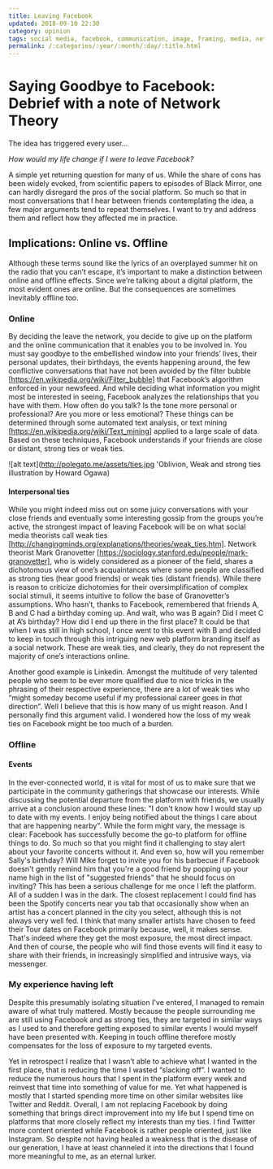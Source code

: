 ```yaml
---
title: Leaving Facebook
updated: 2018-09-10 22:30
category: opinion
tags: social media, facebook, communication, image, framing, media, network theory, granovetter, weak ties, strong ties
permalink: /:categories/:year/:month/:day/:title.html
---
```


# Saying Goodbye to Facebook: Debrief with a note of Network Theory 
The idea has triggered every user...

_How would my life change if I were to leave Facebook?_ 

A simple yet returning question for many of us. While the share of cons has been widely evoked, from scientific papers to episodes of Black Mirror, one can hardly disregard the pros of the social platform. So much so that in most conversations that I hear between friends contemplating the idea, a few major arguments tend to repeat themselves. I want to try and address them and reflect how they affected me in practice.

## Implications: Online vs. Offline
Although these terms sound like the lyrics of an overplayed summer hit on the radio that you can’t escape, it’s important to make a distinction between online and offline effects. Since we’re talking about a digital platform, the most evident ones are online. But the consequences are sometimes inevitably offline too.

### Online
By deciding the leave the network, you decide to give up on the platform and the online communication that it enables you to be involved in. You must say goodbye to the embellished window into your friends’ lives, their personal updates, their birthdays, the events happening around, the few conflictive conversations that have not been avoided by the filter bubble [https://en.wikipedia.org/wiki/Filter_bubble] that Facebook’s algorithm enforced in your newsfeed. And while deciding what information you might most be interested in seeing, Facebook analyzes the relationships that you have with them. How often do you talk? Is the tone more personal or professional? Are you more or less emotional? These things can be determined through some automated text analysis, or text mining [https://en.wikipedia.org/wiki/Text_mining] applied to a large scale of data. Based on these techniques, Facebook understands if your friends are close or distant, strong ties or weak ties.

![alt text](http://polegato.me/assets/ties.jpg 'Oblivion, Weak and strong ties illustration by Howard Ogawa)

#### Interpersonal ties
While you might indeed miss out on some juicy conversations with your close friends and eventually some interesting gossip from the groups you’re active, the strongest impact of leaving Facebook will be on what social media theorists call weak ties [http://changingminds.org/explanations/theories/weak_ties.htm]. Network theorist Mark Granovetter [https://sociology.stanford.edu/people/mark-granovetter], who is widely considered as a pioneer of the field, shares a dichotomous view of one’s acquaintances where some people are classified as strong ties (hear good friends) or weak ties (distant friends). While there is reason to criticize dichotomies for their oversimplification of complex social stimuli, it seems intuitive to follow the base of Granovetter’s assumptions. Who hasn’t, thanks to Facebook, remembered that friends A, B and C had a birthday coming up. And wait, who was B again? Did I meet C at A’s birthday? How did I end up there in the first place? It could be that when I was still in high school, I once went to this event with B and decided to keep in touch through this intriguing new web platform branding itself as a social network. These are weak ties, and clearly, they do not represent the majority of one’s interactions online. 

Another good example is Linkedin. Amongst the multitude of very talented people who seem to be ever more qualified due to nice tricks in the phrasing of their respective experience, there are a lot of weak ties who “might someday become useful if my professional career goes in _that_ direction”. Well I believe that this is how many of us might reason. And I personally find this argument valid. I wondered how the loss of my weak ties on Facebook might be too much of a burden.

### Offline
 
#### Events
In the ever-connected world, it is vital for most of us to make sure that we participate in the community gatherings that showcase our interests. While discussing the potential departure from the platform with friends, we usually arrive at a conclusion around these lines: "I don't know how I would stay up to date with my events. I enjoy being notified about the things I care about that are happening nearby". While the form might vary, the message is clear: Facebook has successfully become the go-to platform for offline things to do. So much so that you might find it challenging to stay alert about your favorite concerts without it. And even so, how will you remember Sally's birthday? Will Mike forget to invite you for his barbecue if Facebook doesn't gently remind him that you're a good friend by popping up your name high in the list of "suggested friends" that he should focus on inviting? This has been a serious challenge for me once I left the platform. All of a sudden I was in the dark. The closest replacement I could find has been the Spotify concerts near you tab that occasionally show when an artist has a concert planned in the city you select, although this is not always very well fed. I think that many smaller artists have chosen to feed their Tour dates on Facebook primarily because, well, it makes sense. That's indeed where they get the most exposure, the most direct impact. And then of course, the people who will find those events will find it easy to share with their friends, in increasingly simplified and intrusive ways, via messenger.
 
 
### My experience having left 
Despite this presumably isolating situation I've entered, I managed to remain aware of what truly mattered. Mostly because the people surrounding me are still using Facebook and as strong ties, they are targeted in similar ways as I used to and therefore getting exposed to similar events I would myself have been presented with. Keeping in touch offline therefore mostly compensates for the loss of exposure to my targeted events. 

Yet in retrospect I realize that I wasn’t able to achieve what I wanted in the first place, that is reducing the time I wasted “slacking off”. I wanted to reduce the numerous hours that I spent in the platform every week and reinvest that time into something of value for me. Yet what happened is mostly that I started spending more time on other similar websites like Twitter and Reddit. Overall, I am not replacing Facebook by doing something that brings direct improvement into my life but I spend time on platforms that more closely reflect my interests than my ties. I find Twitter more content oriented while Facebook is rather people oriented, just like Instagram. So despite not having healed a weakness that is the disease of our generation, I have at least channeled it into the directions that I found more meaningful to me, as an eternal lurker.

